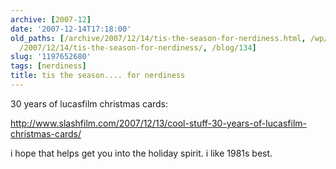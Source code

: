 ```yaml
---
archive: [2007-12]
date: '2007-12-14T17:18:00'
old_paths: [/archive/2007/12/14/tis-the-season-for-nerdiness.html, /wp/2007/12/14/tis-the-season-for-nerdiness/,
  /2007/12/14/tis-the-season-for-nerdiness/, /blog/134]
slug: '1197652680'
tags: [nerdiness]
title: tis the season.... for nerdiness
---
```


30 years of lucasfilm christmas cards:

http://www.slashfilm.com/2007/12/13/cool-stuff-30-years-of-lucasfilm-christmas-cards/

i hope that helps get you into the holiday spirit. i like 1981s best.

